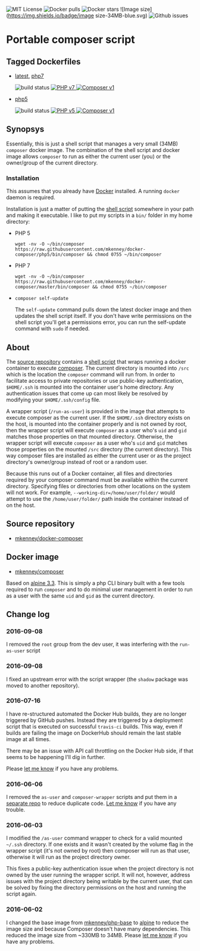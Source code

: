 ![MIT License](https://img.shields.io/github/license/mkenney/docker-composer.svg) ![Docker pulls](https://img.shields.io/docker/pulls/mkenney/composer.svg) ![Docker stars](https://img.shields.io/docker/stars/mkenney/composer.svg) ![Image size](https://img.shields.io/badge/image size-34MB-blue.svg) ![Github issues](https://img.shields.io/github/issues-raw/mkenney/docker-composer.svg)

# Portable composer script

## Tagged Dockerfiles

* [latest](https://github.com/mkenney/docker-composer/blob/master/Dockerfile), [php7](https://github.com/mkenney/docker-composer/blob/master/Dockerfile)

  ![build status](https://travis-ci.org/mkenney/docker-composer.svg?branch=master) [![PHP v7](https://img.shields.io/badge/PHP-v7.0.6-8892bf.svg) ![Composer v1](https://img.shields.io/badge/composer-v1.1.2-orange.svg)](https://github.com/mkenney/docker-composer)

* [php5](https://github.com/mkenney/docker-composer/blob/php5/Dockerfile)

  ![build status](https://travis-ci.org/mkenney/docker-composer.svg?branch=php5) [![PHP v5](https://img.shields.io/badge/PHP-v5.6.21-8892bf.svg) ![Composer v1](https://img.shields.io/badge/composer-v1.1.2-orange.svg)](https://github.com/mkenney/docker-composer/tree/php5)

## Synopsys

Essentially, this is just a shell script that manages a very small (34MB) `composer` docker image. The combination of the shell script and docker image allows `composer` to run as either the current user (you) or the owner/group of the current directory.

### Installation

This assumes that you already have [Docker](https://www.docker.com) installed. A running `docker` daemon is required.

Installation is just a matter of putting the [shell script](https://github.com/mkenney/docker-composer/blob/master/bin/composer) somewhere in your path and making it executable. I like to put my scripts in a `bin/` folder in my home directory:
* PHP 5

  `wget -nv -O ~/bin/composer https://raw.githubusercontent.com/mkenney/docker-composer/php5/bin/composer && chmod 0755 ~/bin/composer`

* PHP 7

  `wget -nv -O ~/bin/composer https://raw.githubusercontent.com/mkenney/docker-composer/master/bin/composer && chmod 0755 ~/bin/composer`
* `composer self-update`

  The `self-update` command pulls down the latest docker image and then updates the shell script itself. If you don't have write permissions on the shell script you'll get a permissions error, you can run the self-update command with `sudo` if needed.

## About

The [source repository](https://github.com/mkenney/docker-composer) contains a [shell script](https://github.com/mkenney/docker-composer/blob/php5/bin/composer) that wraps running a docker container to execute [composer](https://getcomposer.org/). The current directory is mounted into `/src` which is the location the `composer` command will run from. In order to facilitate access to private repositories or use public-key authentication, `$HOME/.ssh` is mounted into the container user's home directory. Any authentication issues that come up can most likely be resolved by modifying your `$HOME/.ssh/config` file.

A wrapper script (`/run-as-user`) is provided in the image that attempts to execute composer as the current user. If the `$HOME/.ssh` directory exists on the host, is mounted into the container properly and is not owned by root, then the wrapper script will execute `composer` as a user who's `uid` and `gid` matches those properties on that mounted directory. Otherwise, the wrapper script will execute `composer` as a user who's `uid` and `gid` matches those properties on the mounted `/src` directory (the current directory). This way composer files are installed as either the current user or as the project directory's owner/group instead of root or a random user.

Because this runs out of a Docker container, all files and directories required by your composer command must be available within the current directory. Specifying files or directories from other locations on the system will not work. For example, `--working-dir=/home/user/folder/` would attempt to use the `/home/user/folder/` path inside the container instead of on the host.

## Source repository

* [mkenney/docker-composer](https://github.com/mkenney/docker-composer)

## Docker image

* [mkenney/composer](https://hub.docker.com/r/mkenney/composer/)

Based on [alpine 3.3](https://hub.docker.com/_/alpine/). This is simply a php CLI binary built with a few tools required to run `composer` and to do minimal user management in order to run as a user with the same `uid` and `gid` as the current directory.

## Change log

### 2016-09-08

I removed the `root` group from the dev user, it was interfering with the `run-as-user` script

### 2016-09-08

I fixed an upstream error with the script wrapper (the `shadow` package was moved to another repository).

### 2016-07-16

I have re-structured automated the Docker Hub builds, they are no longer triggered by GitHub pushes. Instead they are triggered by a deployment script that is executed on successful `travis-ci` builds. This way, even if builds are failing the image on DockerHub should remain the last stable image at all times.

There may be an issue with API call throttling on the Docker Hub side, if that seems to be happening I'll dig in further.

Please [let me know](https://github.com/mkenney/docker-composer/issues) if you have any problems.

### 2016-06-06

I removed the `as-user` and `composer-wrapper` scripts and put them in a [separate repo](https://github.com/mkenney/docker-scripts/tree/master/container) to reduce duplicate code. [Let me know](https://github.com/mkenney/docker-composer/issues) if you have any trouble.

### 2016-06-03

I modified the `/as-user` command wrapper to check for a valid mounted `~/.ssh` directory. If one exists and it wasn't created by the volume flag in the wrapper script (it's not owned by root) then composer will run as that user, otherwise it will run as the project directory owner.

This fixes a public-key authentication issue when the project directory is not owned by the user running the wrapper script. It will not, however, address issues with the project directory being writable by the current user, that can be solved by fixing the directory permissions on the host and running the script again.

### 2016-06-02

I changed the base image from [mkenney/php-base](https://hub.docker.com/r/mkenney/php-base/) to [alpine](https://hub.docker.com/_/alpine/) to reduce the image size and because Composer doesn't have many dependencies. This reduced the image size from ~330MB to 34MB. Please [let me know](https://github.com/mkenney/docker-composer/issues) if you have any problems.

